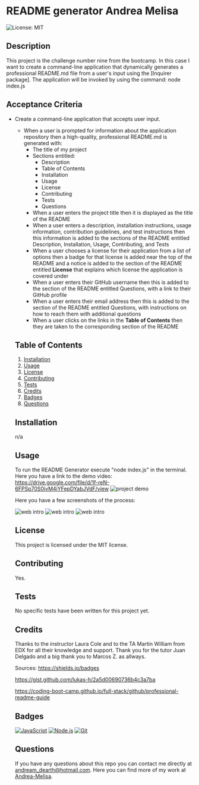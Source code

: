 # README generator Andrea Melisa

  ![License: MIT](https://img.shields.io/badge/License-MIT-yellow.svg)

  ## Description

This project is the challenge number nine from the bootcamp. In this case I want to create a command-line application that dynamically generates a professional README.md file from a user's input using the [Inquirer package]. The application will be invoked by using the command:
node index.js

## Acceptance Criteria

* Create a command-line application that accepts user input.
  * When a user is prompted for information about the application repository then a high-quality, professional README.md is generated with:
    * The title of my project 
    * Sections entitled:
      * Description 
      * Table of Contents 
      * Installation 
      * Usage 
      * License 
      * Contributing 
      * Tests 
      * Questions
    * When a user enters the project title then it is displayed as the title of the README
    * When a user enters a description, installation instructions, usage information, contribution guidelines, and test instructions then this information is added to the sections of the README entitled Description, Installation, Usage, Contributing, and Tests
    * When a user chooses a license for their application from a list of options then a badge for that license is added near the top of the README and a notice is added to the section of the README entitled **License** that explains which license the application is covered under
    * When a user enters their GitHub username then this is added to the section of the README entitled Questions, with a link to their GitHub profile
    * When a user enters their email address then this is added to the section of the README entitled Questions, with instructions on how to reach them with additional questions
    * When a user clicks on the links in the **Table of Contents** then they are taken to the corresponding section of the README

  ## Table of Contents
  1. [Installation](#installation)
  2. [Usage](#usage)
  3. [License](#license)
  4. [Contributing](#contributing)
  5. [Tests](#tests)
  6. [Credits](#credits)
  7. [Badges](#badges)
  8. [Questions](#questions)

  ## Installation
  n/a

  ## Usage
  To run the README Generator execute "node index.js" in the terminal.
  Here you have a link to the demo video: https://drive.google.com/file/d/1f-reN-6FPSp70S0ivM4iYFepDYabJVdF/view
  ![project demo](/README-generator-Andrea-Melisa/Assets/Video/README-DEMO.gif)
  
  Here you have a few screenshots of the process:

  ![web intro](/README-generator-Andrea-Melisa/Assets/Screenshots/Questions.png)
  ![web intro](/README-generator-Andrea-Melisa/Assets/Screenshots/README-created.png)
  ![web intro](/README-generator-Andrea-Melisa/Assets/Screenshots/README.png)


  ## License 
  This project is licensed under the MIT license.

  ## Contributing
  Yes.

  ## Tests
  No specific tests have been written for this project yet.

  ## Credits
  Thanks to the instructor Laura Cole and to the TA Martin William from EDX for all their knowledge and support. Thank you for the tutor Juan Delgado and a big thank you to Marcos Z. as allways.

  Sources:
  https://shields.io/badges

  https://gist.github.com/lukas-h/2a5d00690736b4c3a7ba

  https://coding-boot-camp.github.io/full-stack/github/professional-readme-guide

  ## Badges
  [![JavaScript](https://img.shields.io/badge/JavaScript-ES6-yellow)](https://developer.mozilla.org/en-US/docs/Web/JavaScript)
  [![Node.js](https://img.shields.io/badge/Node.js-v14-green)](https://nodejs.org/)
  [![Git](https://img.shields.io/badge/Git-v2.32-blue)](https://git-scm.com/)

  ## Questions
  If you have any questions about this repo you can contact me directly at [andream_dearth@hotmail.com](mailto:andream_dearth@hotmail.com). Here you can find more of my work at [Andrea-Melisa](https://www.github.com/Andrea-Melisa).
